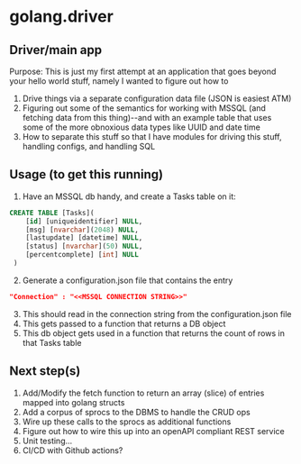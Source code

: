 # golang.driver
## Driver/main app

Purpose: This is just my first attempt at an application that goes beyond your hello world stuff, namely I wanted to figure out how to 
1. Drive things via a separate configuration data file (JSON is easiest ATM)
2. Figuring out some of the semantics for working with MSSQL (and fetching data from this thing)--and with an example table that uses some of the more obnoxious data types like UUID and date time
3. How to separate this stuff so that I have modules for driving this stuff, handling configs, and handling SQL 

## Usage (to get this running)
1. Have an MSSQL db handy, and create a Tasks table on it:
```SQL
CREATE TABLE [Tasks](
	[id] [uniqueidentifier] NULL,
	[msg] [nvarchar](2048) NULL,
	[lastupdate] [datetime] NULL,
	[status] [nvarchar](50) NULL,
	[percentcomplete] [int] NULL
 ) 
 ```
2. Generate a configuration.json file that contains the entry 
```JSON
"Connection" : "<<MSSQL CONNECTION STRING>>"
```
3. This should read in the  connection string from the  configuration.json file
4. This gets passed to a function that returns a DB object
5. This  db object gets used in a function that returns the count of rows in that Tasks table

## Next step(s)
1. Add/Modify the fetch function to return an array (slice) of entries mapped into golang structs
2. Add a corpus of sprocs to the DBMS to handle the CRUD ops  
3. Wire up these calls to the sprocs as additional functions
4. Figure out how to wire this up into an openAPI compliant REST service
5. Unit testing...
6. CI/CD with Github actions?

